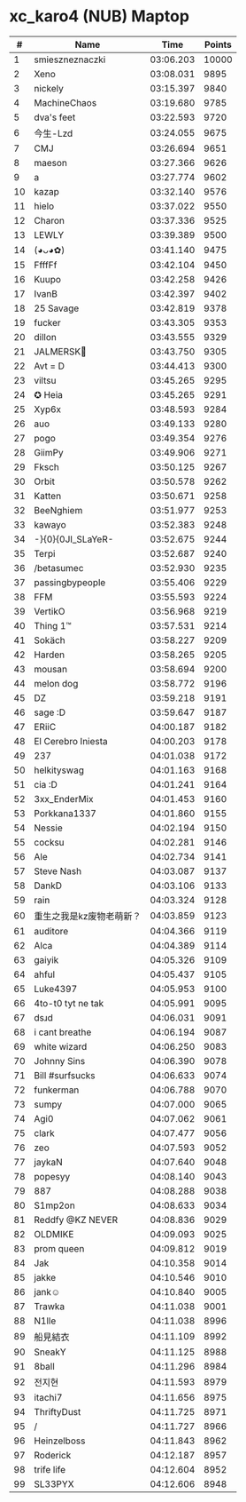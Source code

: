 # xc_karo4 (NUB) Maptop

|  # | Name | Time | Points |
|-------------- | -------------- | -------------- | -------------- | 
| 1 | smieszneznaczki | 03:06.203 | 10000 | 
| 2 | Xeno | 03:08.031 | 9895 | 
| 3 | nickely | 03:15.397 | 9840 | 
| 4 | MachineChaos | 03:19.680 | 9785 | 
| 5 | dva's feet | 03:22.593 | 9720 | 
| 6 | 今生-Lzd | 03:24.055 | 9675 | 
| 7 | CMJ | 03:26.694 | 9651 | 
| 8 | maeson | 03:27.366 | 9626 | 
| 9 | a | 03:27.774 | 9602 | 
| 10 | kazap | 03:32.140 | 9576 | 
| 11 | hielo | 03:37.022 | 9550 | 
| 12 | Charon | 03:37.336 | 9525 | 
| 13 | LEWLY | 03:39.389 | 9500 | 
| 14 | (◕ᴗ◕✿) | 03:41.140 | 9475 | 
| 15 | FfffFf | 03:42.104 | 9450 | 
| 16 | Kuupo | 03:42.258 | 9426 | 
| 17 | IvanB | 03:42.397 | 9402 | 
| 18 | 25 Savage | 03:42.819 | 9378 | 
| 19 | fucker | 03:43.305 | 9353 | 
| 20 | dillon | 03:43.555 | 9329 | 
| 21 | JALMERSK👀 | 03:43.750 | 9305 | 
| 22 | Avt = D | 03:44.413 | 9300 | 
| 23 | viltsu | 03:45.265 | 9295 | 
| 24 | ✪ Heia | 03:45.265 | 9291 | 
| 25 | Xyp6x | 03:48.593 | 9284 | 
| 26 | auo | 03:49.133 | 9280 | 
| 27 | pogo | 03:49.354 | 9276 | 
| 28 | GiimPy | 03:49.906 | 9271 | 
| 29 | Fksch | 03:50.125 | 9267 | 
| 30 | Orbit | 03:50.578 | 9262 | 
| 31 | Katten | 03:50.671 | 9258 | 
| 32 | BeeNghiem | 03:51.977 | 9253 | 
| 33 | kawayo | 03:52.383 | 9248 | 
| 34 | -}{0}{0JI_SLaYeR- | 03:52.675 | 9244 | 
| 35 | Terpi | 03:52.687 | 9240 | 
| 36 | /betasumec | 03:52.930 | 9235 | 
| 37 | passingbypeople | 03:55.406 | 9229 | 
| 38 | FFM | 03:55.593 | 9224 | 
| 39 | VertikO | 03:56.968 | 9219 | 
| 40 | Thing 1™ | 03:57.531 | 9214 | 
| 41 | Sokäch | 03:58.227 | 9209 | 
| 42 | Harden | 03:58.265 | 9205 | 
| 43 | mousan | 03:58.694 | 9200 | 
| 44 | melon dog | 03:58.772 | 9196 | 
| 45 | DZ | 03:59.218 | 9191 | 
| 46 | sage :D | 03:59.647 | 9187 | 
| 47 | ERiiC | 04:00.187 | 9182 | 
| 48 | El Cerebro Iniesta | 04:00.203 | 9178 | 
| 49 | 237 | 04:01.038 | 9172 | 
| 50 | helkityswag | 04:01.163 | 9168 | 
| 51 | cia :D | 04:01.241 | 9164 | 
| 52 | 3xx_EnderMix | 04:01.453 | 9160 | 
| 53 | Porkkana1337 | 04:01.860 | 9155 | 
| 54 | Nessie | 04:02.194 | 9150 | 
| 55 | cocksu | 04:02.281 | 9146 | 
| 56 | Ale | 04:02.734 | 9141 | 
| 57 | Steve Nash | 04:03.087 | 9137 | 
| 58 | DankD | 04:03.106 | 9133 | 
| 59 | rain | 04:03.324 | 9128 | 
| 60 | 重生之我是kz废物老萌新？ | 04:03.859 | 9123 | 
| 61 | auditore | 04:04.366 | 9119 | 
| 62 | Alca | 04:04.389 | 9114 | 
| 63 | gaiyik | 04:05.326 | 9109 | 
| 64 | ahful | 04:05.437 | 9105 | 
| 65 | Luke4397 | 04:05.953 | 9100 | 
| 66 | 4to-t0 tyt ne tak | 04:05.991 | 9095 | 
| 67 | dsɹd | 04:06.031 | 9091 | 
| 68 | i cant breathe | 04:06.194 | 9087 | 
| 69 | white wizard | 04:06.250 | 9083 | 
| 70 | Johnny Sins | 04:06.390 | 9078 | 
| 71 | Bill #surfsucks | 04:06.633 | 9074 | 
| 72 | funkerman | 04:06.788 | 9070 | 
| 73 | sumpy | 04:07.000 | 9065 | 
| 74 | Agi0 | 04:07.062 | 9061 | 
| 75 | clark | 04:07.477 | 9056 | 
| 76 | zeo | 04:07.593 | 9052 | 
| 77 | jaykaN | 04:07.640 | 9048 | 
| 78 | popesyy | 04:08.140 | 9043 | 
| 79 | 887 | 04:08.288 | 9038 | 
| 80 | S1mp2on | 04:08.633 | 9034 | 
| 81 | Reddfy @KZ NEVER | 04:08.836 | 9029 | 
| 82 | OLDMIKE | 04:09.093 | 9025 | 
| 83 | prom queen | 04:09.812 | 9019 | 
| 84 | Jak | 04:10.358 | 9014 | 
| 85 | jakke | 04:10.546 | 9010 | 
| 86 | jank☺ | 04:10.840 | 9005 | 
| 87 | Trawka | 04:11.038 | 9001 | 
| 88 | N1lle | 04:11.038 | 8996 | 
| 89 | 船見結衣 | 04:11.109 | 8992 | 
| 90 | SneakY | 04:11.125 | 8988 | 
| 91 | 8ball | 04:11.296 | 8984 | 
| 92 | 전지현 | 04:11.593 | 8979 | 
| 93 | itachi7 | 04:11.656 | 8975 | 
| 94 | ThriftyDust | 04:11.725 | 8971 | 
| 95 | / | 04:11.727 | 8966 | 
| 96 | Heinzelboss | 04:11.843 | 8962 | 
| 97 | Roderick | 04:12.187 | 8957 | 
| 98 | trife life | 04:12.604 | 8952 | 
| 99 | SL33PYX | 04:12.606 | 8948 | 

